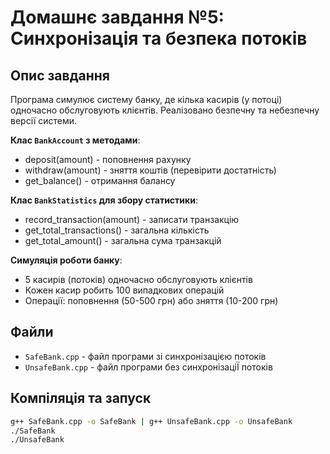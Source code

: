 # Домашнє завдання №5: Синхронізація та безпека потоків

## Опис завдання
Програма симулює систему банку, де кілька касирів (у потоці) одночасно обслуговують клієнтів. Реалізовано безпечну та небезпечну версії системи.

**Клас `BankAccount` з методами**:
 - deposit(amount) - поповнення рахунку
 - withdraw(amount) - зняття коштів (перевірити достатність)
 - get_balance() - отримання балансу

**Клас `BankStatistics` для збору статистики**:
 - record_transaction(amount) - записати транзакцію
 - get_total_transactions() - загальна кількість
 - get_total_amount() - загальна сума транзакцій

**Симуляція роботи банку**:
 - 5 касирів (потоків) одночасно обслуговують клієнтів
 - Кожен касир робить 100 випадкових операцій
 - Операції: поповнення (50-500 грн) або зняття (10-200 грн)

## Файли
- `SafeBank.cpp` - файл програми зі синхронізацією потоків
- `UnsafeBank.cpp` - файл програми без синхронізаціЇ потоків

## Компіляція та запуск
```bash
g++ SafeBank.cpp -o SafeBank | g++ UnsafeBank.cpp -o UnsafeBank
./SafeBank
./UnsafeBank
```